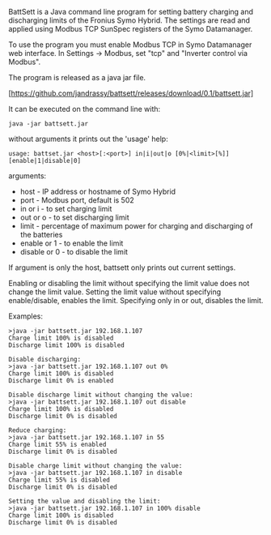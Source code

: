 BattSett is a Java command line program for setting battery charging and discharging limits of the Fronius Symo Hybrid. The settings are read and applied using Modbus TCP SunSpec registers of the Symo Datamanager.

To use the program you must enable Modbus TCP in Symo Datamanager web interface. In Settings -> Modbus, set "tcp" and "Inverter control via Modbus".

The program is released as a java jar file. 

[https://github.com/jandrassy/battsett/releases/download/0.1/battsett.jar]

It can be executed on the command line with:

`java -jar battsett.jar`

without arguments it prints out the 'usage' help:

`usage: battset.jar <host>[:<port>] in|i|out|o [0%|<limit>[%]] [enable|1|disable|0]`

arguments:
* host - IP address or hostname of Symo Hybrid
* port - Modbus port, default is 502
* in or i - to set charging limit
* out or o - to set discharging limit
* limit - percentage of maximum power for charging and discharging of the batteries
* enable or 1 - to enable the limit
* disable or 0 - to disable the limit

If argument is only the host, battsett only prints out current settings.

Enabling or disabling the limit without specifying the limit value does not change the limit value. Setting the limit value without specifying enable/disable, enables the limit. Specifying only in or out, disables the limit.

Examples:
```
>java -jar battsett.jar 192.168.1.107
Charge limit 100% is disabled
Discharge limit 100% is disabled

Disable discharging:
>java -jar battsett.jar 192.168.1.107 out 0%
Charge limit 100% is disabled
Discharge limit 0% is enabled 

Disable discharge limit without changing the value:
>java -jar battsett.jar 192.168.1.107 out disable
Charge limit 100% is disabled
Discharge limit 0% is disabled

Reduce charging:
>java -jar battsett.jar 192.168.1.107 in 55
Charge limit 55% is enabled
Discharge limit 0% is disabled

Disable charge limit without changing the value:
>java -jar battsett.jar 192.168.1.107 in disable
Charge limit 55% is disabled
Discharge limit 0% is disabled

Setting the value and disabling the limit:
>java -jar battsett.jar 192.168.1.107 in 100% disable
Charge limit 100% is disabled
Discharge limit 0% is disabled
```